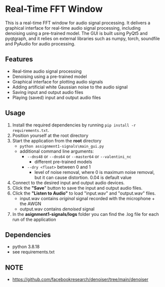 # Real-Time FFT Window

This is a real-time FFT window for audio signal processing. It delivers a graphical interface for real-time audio signal processing, including denoising using a pre-trained model. 
The GUI is built using PyQt5 and pyqtgraph, and it relies on external libraries such as numpy, torch, soundfile and PyAudio for audio processing.

## Features

- Real-time audio signal processing
- Denoising using a pre-trained model
- Graphical interface for plotting audio signals
- Adding artificial white Gaussian noise to the audio signal
- Saving input and output audio files
- Playing (saved) input and output audio files

## Usage

1. Install the required dependencies by running `pip install -r requirements.txt`.
2. Position yourself at the root directory
3. Start the application from the **root** directory
   - `python assignment1-signals\main_gui.py`
   - additional command line arguments:
       -  `--dns48` or `--dns64` or `--master64` or `--valentini_nc`
           - different pre-trained models
       -  `--dry <float>` between 0 and 1
           - level of noise removal, where 0 is maximum noise removal, but it can cause distortion. 0.04 is default value
5. Connect to the desired input and output audio devices.
6. Click the **"Save**" button to save the input and output audio files.
7. Click the **"Listen to Audio"** to load "input.wav" and "output.wav" files.
   - input.wav contains *original* signal recorded with the microphone + the AWGN
   - output.wav contains *denoised* signal
8. In the **asignment1-signals/logs** folder you can find the .log file for each run of the application

## Dependencies
- python 3.8.18
- see requirements.txt

## NOTE
- https://github.com/facebookresearch/denoiser/tree/main/denoiser


